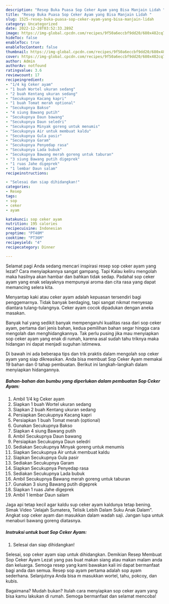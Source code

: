 ```yaml
---
description: "Resep Buka Puasa Sop Ceker Ayam yang Bisa Manjain Lidah "
title: "Resep Buka Puasa Sop Ceker Ayam yang Bisa Manjain Lidah "
slug: 1525-resep-buka-puasa-sop-ceker-ayam-yang-bisa-manjain-lidah
category: Uncategorized
date: 2022-12-28T03:52:33.289Z
image: https://img-global.cpcdn.com/recipes/9f50a6eccbf9dd20/680x482cq70/sop-ceker-ayam-foto-resep-utama.jpg
hideToc: false
enableToc: true
enableTocContent: false
thumbnail: https://img-global.cpcdn.com/recipes/9f50a6eccbf9dd20/680x482cq70/sop-ceker-ayam-foto-resep-utama.jpg
cover: https://img-global.cpcdn.com/recipes/9f50a6eccbf9dd20/680x482cq70/sop-ceker-ayam-foto-resep-utama.jpg
author: Admin
authorAv: notfound
ratingvalue: 3.6
reviewcount: 17
recipeingredient:
- "1/4 kg Ceker ayam"
- "1 buah Wortel ukuran sedang"
- "2 buah Kentang ukuran sedang"
- "Secukupnya Kacang kapri"
- "1 buah Tomat merah optional"
- "Secukupnya Bakso"
- "4 siung Bawang putih"
- "Secukupnya Daun bawang"
- "Secukupnya Daun seledri"
- "Secukupnya Minyak goreng untuk menumis"
- "Secukupnya Air untuk membuat kaldu"
- "Secukupnya Gula pasir"
- "Secukupnya Garam"
- "Secukupnya Penyedap rasa"
- "Secukupnya Lada bubuk"
- "Secukupnya Bawang merah goreng untuk taburan"
- "3 siung Bawang putih digeprek"
- "1 ruas Jahe digeprek"
- "1 lembar Daun salam"
recipeinstructions:

- "Selesai dan siap dihidangkan!"
categories:
- Resep
tags:
- sop
- ceker
- ayam

katakunci: sop ceker ayam 
nutrition: 195 calories
recipecuisine: Indonesian
preptime: "PT40M"
cooktime: "PT36M"
recipeyield: "4"
recipecategory: Dinner

---
```



Selamat pagi Anda sedang mencari inspirasi resep sop ceker ayam yang lezat? Cara menyiapkannya sangat gampang. Tapi Kalau keliru mengolah maka hasilnya akan hambar dan bahkan tidak sedap. Padahal sop ceker ayam yang enak selayaknya mempunyai aroma dan cita rasa yang dapat memancing selera kita.


Menyantap kaki atau ceker ayam adalah kepuasan tersendiri bagi penggemarnya. Tidak banyak berdaging, tapi sangat nikmat menyesap diantara tulang-tulangnya. Ceker ayam cocok dipadukan dengan aneka masakan.

Banyak hal yang sedikit banyak mempengaruhi kualitas rasa dari sop ceker ayam, pertama dari jenis bahan, kedua pemilihan bahan segar hingga cara mengolah dan menghidangkannya. Tak perlu pusing jika mau menyiapkan sop ceker ayam yang enak di rumah, karena asal sudah tahu triknya maka hidangan ini dapat menjadi suguhan istimewa.


Di bawah ini ada beberapa tips dan trik praktis dalam mengolah sop ceker ayam yang siap dikreasikan. Anda bisa membuat Sop Ceker Ayam memakai 19 bahan dan 0 tahap pembuatan. Berikut ini langkah-langkah dalam menyiapkan hidangannya.

<!--inarticleads1-->

##### Bahan-bahan dan bumbu yang diperlukan dalam pembuatan Sop Ceker Ayam:

1. Ambil 1/4 kg Ceker ayam
1. Siapkan 1 buah Wortel ukuran sedang
1. Siapkan 2 buah Kentang ukuran sedang
1. Persiapkan Secukupnya Kacang kapri
1. Persiapkan 1 buah Tomat merah (optional)
1. Gunakan Secukupnya Bakso
1. Siapkan 4 siung Bawang putih
1. Ambil Secukupnya Daun bawang
1. Persiapkan Secukupnya Daun seledri
1. Sediakan Secukupnya Minyak goreng untuk menumis
1. Siapkan Secukupnya Air untuk membuat kaldu
1. Siapkan Secukupnya Gula pasir
1. Sediakan Secukupnya Garam
1. Siapkan Secukupnya Penyedap rasa
1. Sediakan Secukupnya Lada bubuk
1. Ambil Secukupnya Bawang merah goreng untuk taburan
1. Gunakan 3 siung Bawang putih digeprek
1. Siapkan 1 ruas Jahe digeprek
1. Ambil 1 lembar Daun salam


Jaga api tetap kecil agar kaldu sup ceker ayam kaldunya tetap bening. Simak Video &#34;Jelajah Sumatera, Telisik Lebih Dalam Suku Anak Dalam&#34;. Angkat sop ceker ayam dan masukkan dalam wadah saji. Jangan lupa untuk menaburi bawang goreng diatasnya. 

<!--inarticleads2-->

##### Instruksi untuk buat Sop Ceker Ayam:


1. Selesai dan siap dihidangkan!

Selesai, sop ceker ayam siap untuk dihidangkan. Demikian Resep Membuat Sop Ceker Ayam Lezat yang pas buat makan siang atau makan malam anda dan keluarga. Semoga resep yang kami bawakan kali ini dapat bermanfaat bagi anda dan semua. Resep sop ayam pertama adalah sop ayam sederhana. Selanjutnya Anda bisa m masukkan wortel, tahu, pokcoy, dan kubis. 

Bagaimana? Mudah bukan? Itulah cara menyiapkan sop ceker ayam yang bisa kamu lakukan di rumah. Semoga bermanfaat dan selamat mencoba!
